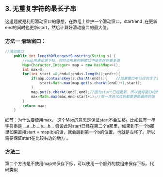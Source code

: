 ## 3. 无重复字符的最长子串

这道题就是利用滑动窗口的思想，在数组上维护一个滑动窗口，start/end  ,在更新end的同时也更新start，然后计算好滑动窗口的最大值。

### 方法一 滑动窗口：

```java
//滑动窗口
    public int lengthOfLongestSubstring(String s) {
        //map用来记录下标，同时也用来判断窗口中是否存在重复值
        Map<Character,Integer> map = new HashMap<>();
        int max=0;
        for(int start =0,end=0;end<s.length();end++){
            if(map.containsKey(s.charAt(end))){    //如果窗口中已经包含了这个字符，就更新start，将start更新为当前窗口中出现重复值的那个字符的下一位
                start=Math.max(map.get(s.charAt(end))+1,start);
            }
            map.put(s.charAt(end),end);//因为start已经更新，所以就将窗口内的字符的下标也要更新
            max=Math.max(max,end-start+1);//每一次迭代过后都要更新最终的值
        }
        return max;
    }
```

细节：为什么要使用max， 这个Max的意思是保证start不会左移。比如说有一串字符串是 ...a...b....a....b... 假设此时start已经在第二个a那里，如果到下一个b那里如果直接start = map(b)的话，就会跳到第一个b的位置，也就是左移了。所以需要保证start在比较右边的地方 。

### 方法二

第二个方法是不使用map来保存下标，可以使用一个额外的数组来保存下标。代码类似